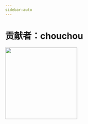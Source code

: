 ```yaml
---
sidebar:auto
---
```

# 贡献者：chouchou
<a itemprop="image" class="u-photo d-block position-relative" aria-hidden="true" href="https://github.com/JWevol"><img alt="" width="230" height="230" class="avatar width-full rounded-2" src="https://avatars0.githubusercontent.com/u/18212194?s=460&amp;v=4"></a>